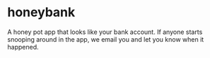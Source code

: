 honeybank
=========

A honey pot app that looks like your bank account. If anyone starts snooping around in the app, we email you and let you know when it happened.